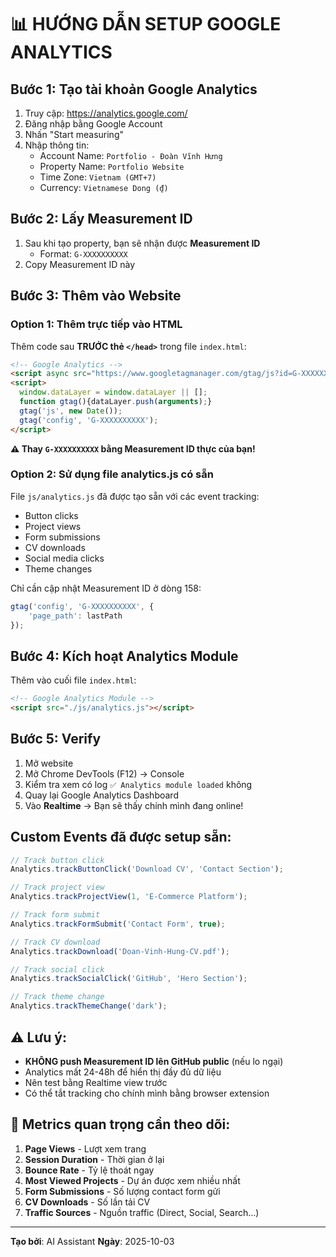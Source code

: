 # 📊 HƯỚNG DẪN SETUP GOOGLE ANALYTICS

## Bước 1: Tạo tài khoản Google Analytics

1. Truy cập: https://analytics.google.com/
2. Đăng nhập bằng Google Account
3. Nhấn "Start measuring"
4. Nhập thông tin:
   - Account Name: `Portfolio - Đoàn Vĩnh Hưng`
   - Property Name: `Portfolio Website`
   - Time Zone: `Vietnam (GMT+7)`
   - Currency: `Vietnamese Dong (₫)`

## Bước 2: Lấy Measurement ID

1. Sau khi tạo property, bạn sẽ nhận được **Measurement ID**
   - Format: `G-XXXXXXXXXX`
2. Copy Measurement ID này

## Bước 3: Thêm vào Website

### Option 1: Thêm trực tiếp vào HTML

Thêm code sau **TRƯỚC thẻ `</head>`** trong file `index.html`:

```html
<!-- Google Analytics -->
<script async src="https://www.googletagmanager.com/gtag/js?id=G-XXXXXXXXXX"></script>
<script>
  window.dataLayer = window.dataLayer || [];
  function gtag(){dataLayer.push(arguments);}
  gtag('js', new Date());
  gtag('config', 'G-XXXXXXXXXX');
</script>
```

**⚠️ Thay `G-XXXXXXXXXX` bằng Measurement ID thực của bạn!**

### Option 2: Sử dụng file analytics.js có sẵn

File `js/analytics.js` đã được tạo sẵn với các event tracking:
- Button clicks
- Project views
- Form submissions
- CV downloads
- Social media clicks
- Theme changes

Chỉ cần cập nhật Measurement ID ở dòng 158:

```javascript
gtag('config', 'G-XXXXXXXXXX', {
    'page_path': lastPath
});
```

## Bước 4: Kích hoạt Analytics Module

Thêm vào cuối file `index.html`:

```html
<!-- Google Analytics Module -->
<script src="./js/analytics.js"></script>
```

## Bước 5: Verify

1. Mở website
2. Mở Chrome DevTools (F12) → Console
3. Kiểm tra xem có log `✅ Analytics module loaded` không
4. Quay lại Google Analytics Dashboard
5. Vào **Realtime** → Bạn sẽ thấy chính mình đang online!

## Custom Events đã được setup sẵn:

```javascript
// Track button click
Analytics.trackButtonClick('Download CV', 'Contact Section');

// Track project view
Analytics.trackProjectView(1, 'E-Commerce Platform');

// Track form submit
Analytics.trackFormSubmit('Contact Form', true);

// Track CV download
Analytics.trackDownload('Doan-Vinh-Hung-CV.pdf');

// Track social click
Analytics.trackSocialClick('GitHub', 'Hero Section');

// Track theme change
Analytics.trackThemeChange('dark');
```

## ⚠️ Lưu ý:

- **KHÔNG push Measurement ID lên GitHub public** (nếu lo ngại)
- Analytics mất 24-48h để hiển thị đầy đủ dữ liệu
- Nên test bằng Realtime view trước
- Có thể tắt tracking cho chính mình bằng browser extension

## 🎯 Metrics quan trọng cần theo dõi:

1. **Page Views** - Lượt xem trang
2. **Session Duration** - Thời gian ở lại
3. **Bounce Rate** - Tỷ lệ thoát ngay
4. **Most Viewed Projects** - Dự án được xem nhiều nhất
5. **Form Submissions** - Số lượng contact form gửi
6. **CV Downloads** - Số lần tải CV
7. **Traffic Sources** - Nguồn traffic (Direct, Social, Search...)

---

**Tạo bởi**: AI Assistant
**Ngày**: 2025-10-03
